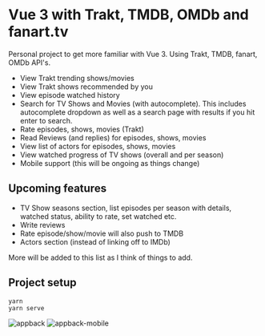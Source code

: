 # Vue 3 with Trakt, TMDB, OMDb and fanart.tv

Personal project to get more familiar with Vue 3. Using Trakt, TMDB, fanart, OMDb API's.

- View Trakt trending shows/movies
- View Trakt shows recommended by you
- View episode watched history
- Search for TV Shows and Movies (with autocomplete). This includes autocomplete dropdown as well as a search page with results if you hit enter to search.
- Rate episodes, shows, movies (Trakt)
- Read Reviews (and replies) for episodes, shows, movies
- View list of actors for episodes, shows, movies
- View watched progress of TV shows (overall and per season)
- Mobile support (this will be ongoing as things change)

## Upcoming features
- TV Show seasons section, list episodes per season with details, watched status, ability to rate, set watched etc.
- Write reviews
- Rate episode/show/movie will also push to TMDB
- Actors section (instead of linking off to IMDb)

More will be added to this list as I think of things to add.

## Project setup
```
yarn
yarn serve
```
![appback](https://user-images.githubusercontent.com/7110108/221603275-4d1104ef-7b41-4295-af29-526a9f4a56f3.jpg)
![appback-mobile](https://user-images.githubusercontent.com/7110108/221603280-bdc7cdc5-7af2-4165-bdcb-56526ce10d7f.jpg)
